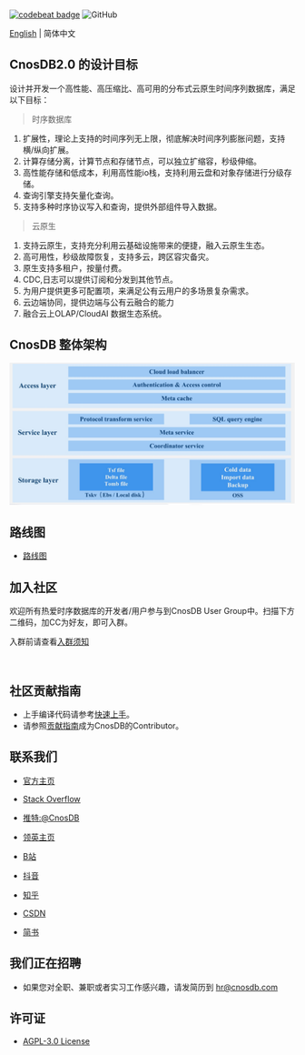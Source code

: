 <img alt="" src="docs/source/_static/img/cnosdb_logo_white.svg" width="360"/>

<a href="https://codebeat.co/projects/github-com-cnosdatabase-cnosdb-main"><img alt="codebeat badge"
src="https://codebeat.co/badges/23007af1-7b99-419c-81a8-7bfb6dac31b9"/></a>
![GitHub](https://img.shields.io/github/license/cnosdb/cnosdb)

[English](./README.md) | 简体中文

## CnosDB2.0 的设计目标

设计并开发一个高性能、高压缩比、高可用的分布式云原生时间序列数据库，满足以下目标：

> 时序数据库

1. 扩展性，理论上支持的时间序列无上限，彻底解决时间序列膨胀问题，支持横/纵向扩展。
2. 计算存储分离，计算节点和存储节点，可以独立扩缩容，秒级伸缩。
3. 高性能存储和低成本，利用高性能io栈，支持利用云盘和对象存储进行分级存储。
4. 查询引擎支持矢量化查询。
5. 支持多种时序协议写入和查询，提供外部组件导入数据。

> 云原生

1. 支持云原生，支持充分利用云基础设施带来的便捷，融入云原生生态。
2. 高可用性，秒级故障恢复，支持多云，跨区容灾备灾。
3. 原生支持多租户，按量付费。
4. CDC,日志可以提供订阅和分发到其他节点。
5. 为用户提供更多可配置项，来满足公有云用户的多场景复杂需求。
6. 云边端协同，提供边端与公有云融合的能力
7. 融合云上OLAP/CloudAI 数据生态系统。

## CnosDB 整体架构

![整体架构](./docs/source/_static/img/arch.jpg)

## 路线图

* [路线图](./docs/roadmap/ROADMAP_CN.md)

## 加入社区

欢迎所有热爱时序数据库的开发者/用户参与到CnosDB User Group中。扫描下方二维码，加CC为好友，即可入群。

入群前请查看[入群须知](./docs/guidelines/CnosDBWeChatUserGroupGuidelines.md)

<img src="docs/source/_static/img/u.jpg" width="300" alt=""/>

## 社区贡献指南

- 上手编译代码请参考[快速上手](docs/get-started.md)。
- 请参照[贡献指南](CONTRIBUTING.md)成为CnosDB的Contributor。

## 联系我们

* [官方主页](https://www.cnosdb.com)

* [Stack Overflow](https://stackoverflow.com/questions/tagged/cnosdb)

* [推特:@CnosDB](https://twitter.com/CnosDB)

* [领英主页](https://www.linkedin.com/company/cnosdb)

* [B站](https://space.bilibili.com/36231559)

* [抖音](https://www.douyin.com/user/MS4wLjABAAAA6ua1UPmYWCcTl0AT0Lf1asILf9ogmj7J257KEq812csox9FBrAkxxKcok1GIzPMv)

* [知乎](https://www.zhihu.com/org/cnosdb)

* [CSDN](https://blog.csdn.net/CnosDB)

* [简书](https://www.jianshu.com/u/745811688e9e)

## 我们正在招聘

* 如果您对全职、兼职或者实习工作感兴趣，请发简历到 hr@cnosdb.com

## 许可证

* [AGPL-3.0 License](./LICENSE.md)
